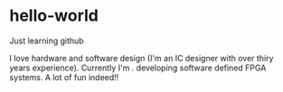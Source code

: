 # hello-world
Just learning github

I love hardware and software design (I'm an IC designer with over thiry years experience).
Currently I'm . developing software defined FPGA systems. A lot of fun indeed!!
